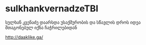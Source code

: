 # sulkhankvernadzeTBI
 სულხან კვენაძე დაარსდა უსაქმურობის და სწავლის დროს
 იდეა შთაგონებულ იქნა ჩაჭრილებიდან
 
 http://daaklike.ga/
